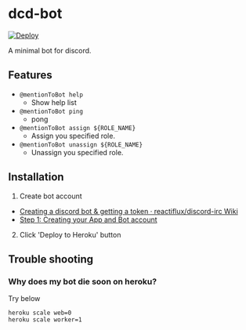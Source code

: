 # dcd-bot

[![Deploy](https://www.herokucdn.com/deploy/button.svg)](https://heroku.com/deploy)

A minimal bot for discord.

## Features

* `@mentionToBot help`
  * Show help list
* `@mentionToBot ping`
  * pong
* `@mentionToBot assign ${ROLE_NAME}`
  * Assign you specified role.
* `@mentionToBot unassign ${ROLE_NAME}`
  * Unassign you specified role.

## Installation

1. Create bot account
  * [Creating a discord bot & getting a token · reactiflux/discord-irc Wiki](https://github.com/reactiflux/discord-irc/wiki/Creating-a-discord-bot-&-getting-a-token)
  * [Step 1: Creating your App and Bot account](https://eslachance.gitbooks.io/discord-js-bot-guide/content/getting-started/the-long-version.html)
2. Click 'Deploy to Heroku' button

## Trouble shooting

###  Why does my bot die soon on heroku?

Try below

```console
heroku scale web=0   
heroku scale worker=1
```
